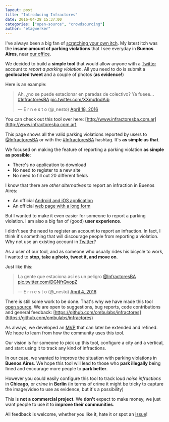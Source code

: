 ```yaml
---
layout: post
title: "Introducing Infractores"
date: 2016-04-28 15:37:00
categories: ["open-source", "crowdsourcing"]
author: "etagwerker"
---
```


I've always been a big fan of [scratching your own itch](https://en.wikipedia.org/wiki/The_Cathedral_and_the_Bazaar#Lessons_for_creating_good_open_source_software). My latest itch was the **insane amount of parking
violations** that I see everyday in **Buenos Aires**, near [our office](https://foursquare.com/v/ombulabs-hq/52f0e47311d25da04d101b62).

We decided to build a **simple tool** that would allow anyone with a [Twitter](https://twitter.com) account to *report a parking violation*. All
you need to do is submit a **geolocated tweet** and a couple of photos
(**as evidence!**)

Here is an example:

<blockquote class="twitter-tweet" data-lang="en"><p lang="es" dir="ltr">Ah, ¿no se puede estacionar en paradas de colectivo? Ya fueee... <a href="https://twitter.com/hashtag/InfractoresBA?src=hash">#InfractoresBA</a> <a href="https://t.co/XXmu1pdAib">pic.twitter.com/XXmu1pdAib</a></p>&mdash; E r n e s t o (@_nesto) <a href="https://twitter.com/_nesto/status/722065061309726720">April 18, 2016</a></blockquote>
<script async src="//platform.twitter.com/widgets.js" charset="utf-8"></script>

You can check out this tool over here: [http://www.infractoresba.com.ar](http://www.infractoresba.com.ar)

This page shows all the valid parking violations reported by users to
[@InfractoresBA](https://twitter.com/infractoresBA) or with the
[#InfractoresBA](https://twitter.com/search?src=typd&q=%23InfractoresBA) hashtag.
It's **as simple as that**.

<!--more-->

We focused on making the feature of reporting a parking violation **as simple as
possible**:

* There's no application to download
* No need to register to a new site
* No need to fill out 20 different fields

I know that there are *other alternatives* to report an infraction in Buenos
Aires:

* An official [Android and iOS application](http://www.buenosaires.gob.ar/aplicacionesmoviles/ba-denuncia-vial)
* An official [web page with a long form](http://www.buenosaires.gob.ar/areas/seguridad_justicia/seguridad_urbana/dgcactyt/formulario_denuncia/denunciavial.php?menu_id=34064)

But I wanted to make it even easier for someone to report a parking violation.
I am also a big fan of (good) **user experience**.

I didn't see the need to register an account to report an infraction. In fact,
I think it's something that will discourage people from reporting a violation.
Why not use an existing account in [Twitter](https://twitter.com)?

As a user of our tool, and as someone who usually rides his bicycle to work, I
wanted to **stop, take a photo, tweet it, and move on**.

Just like this:

<blockquote class="twitter-tweet" data-lang="en"><p lang="es" dir="ltr">La gente que estaciona así es un peligro <a href="https://twitter.com/InfractoresBA">@InfractoresBA</a> <a href="https://t.co/DGNfrQvopZ">pic.twitter.com/DGNfrQvopZ</a></p>&mdash; E r n e s t o (@_nesto) <a href="https://twitter.com/_nesto/status/717023979454771201">April 4, 2016</a></blockquote>
<script async src="//platform.twitter.com/widgets.js" charset="utf-8"></script>

There is still some work to be done. That's why we have made this tool
[open source](/blog/tags/open-source/). We are open to suggestions, bug reports, code contributions and general feedback: [https://github.com/ombulabs/infractores](https://github.com/ombulabs/infractores)

As always, we developed an [MVP](http://www.ombulabs.com/blog/tags/mvp) that can
later be extended and refined. We hope to learn from how the community uses
this tool.

Our vision is for someone to pick up this tool, configure a city and a vertical,
and start using it to track any kind of infractions.

In our case, we wanted to improve the situation with parking violations in
**Buenos Aires**. We hope this tool will lead to those who **park illegally**
being fined and encourage more people to **park better**.

However you could easily configure this tool to track *loud noise infractions* in
**Chicago**, or *crime* in **Berlin** (in terms of crime it might be tricky to
capture the image/video to use as evidence, but it's a possibility)

This is **not a commercial project**. We **don't** expect to make money, we just
want people to use it to **improve their communities**.

All feedback is welcome, whether you like it, hate it or spot an [issue](https://github.com/ombulabs/infractores/issues)!
